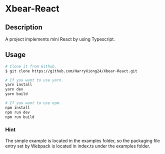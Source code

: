 # Xbear-React

## Description

A project implements mini React by using Typescript.

## Usage

```bash
# Clone it from Github.
$ git clone https://github.com/HarryXiong24/Xbear-React.git
```

```bash
# If you want to use yarn.
yarn install
yarn dev
yarn build
```

```bash
# If you want to use npm.
npm install
npm run dev
npm run build
```

### Hint

The simple example is located in the examples folder, so the packaging file entry set by Webpack is located in index.ts under the examples folder.
